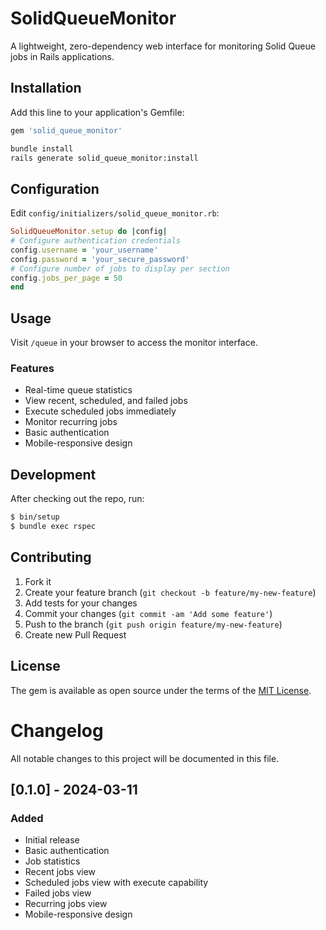 # SolidQueueMonitor

A lightweight, zero-dependency web interface for monitoring Solid Queue jobs in Rails applications.

## Installation

Add this line to your application's Gemfile:

```ruby
gem 'solid_queue_monitor'
```

```bash
bundle install
rails generate solid_queue_monitor:install
```

## Configuration

Edit `config/initializers/solid_queue_monitor.rb`:

```ruby
SolidQueueMonitor.setup do |config|
# Configure authentication credentials
config.username = 'your_username'
config.password = 'your_secure_password'
# Configure number of jobs to display per section
config.jobs_per_page = 50
end

```

## Usage

Visit `/queue` in your browser to access the monitor interface.

### Features

- Real-time queue statistics
- View recent, scheduled, and failed jobs
- Execute scheduled jobs immediately
- Monitor recurring jobs
- Basic authentication
- Mobile-responsive design

## Development

After checking out the repo, run:

```bash
$ bin/setup
$ bundle exec rspec
```

## Contributing

1. Fork it
2. Create your feature branch (`git checkout -b feature/my-new-feature`)
3. Add tests for your changes
4. Commit your changes (`git commit -am 'Add some feature'`)
5. Push to the branch (`git push origin feature/my-new-feature`)
6. Create new Pull Request

## License

The gem is available as open source under the terms of the [MIT License](https://opensource.org/licenses/MIT).

# Changelog

All notable changes to this project will be documented in this file.

## [0.1.0] - 2024-03-11

### Added

- Initial release
- Basic authentication
- Job statistics
- Recent jobs view
- Scheduled jobs view with execute capability
- Failed jobs view
- Recurring jobs view
- Mobile-responsive design

